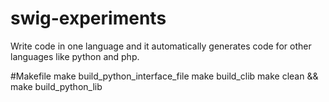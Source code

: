 # swig-experiments
Write code in one language and it automatically generates code for other languages like python and php.

#Makefile
make build_python_interface_file
make build_clib
make clean && make build_python_lib
